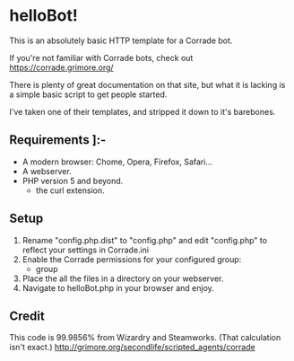 # helloBot!

This is an absolutely basic HTTP template for a Corrade bot.

If you're not familiar with Corrade bots, check out https://corrade.grimore.org/

There is plenty of great documentation on that site, but what it is lacking is a simple basic script to get people started.

I've taken one of their templates, and stripped it down to it's barebones.

## Requirements ]:-

  * A modern browser: Chome, Opera, Firefox, Safari...
  * A webserver.
  * PHP version 5 and beyond.
    * the curl extension.

## Setup

  1. Rename "config.php.dist" to "config.php" and edit "config.php" 
      to reflect your settings in Corrade.ini
  1. Enable the Corrade permissions for your configured group:
      * group
  1. Place the all the files in a directory on your webserver.
  1. Navigate to helloBot.php in your browser and enjoy.

## Credit

This code is 99.9856% from Wizardry and Steamworks. (That calculation isn't exact.)
http://grimore.org/secondlife/scripted_agents/corrade
